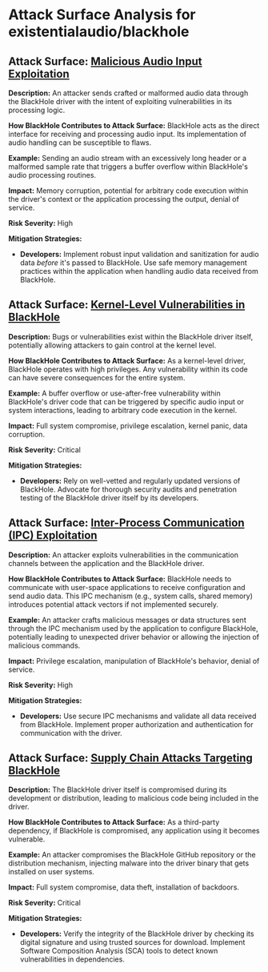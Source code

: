 # Attack Surface Analysis for existentialaudio/blackhole

## Attack Surface: [Malicious Audio Input Exploitation](./attack_surfaces/malicious_audio_input_exploitation.md)

**Description:** An attacker sends crafted or malformed audio data through the BlackHole driver with the intent of exploiting vulnerabilities in its processing logic.

**How BlackHole Contributes to Attack Surface:** BlackHole acts as the direct interface for receiving and processing audio input. Its implementation of audio handling can be susceptible to flaws.

**Example:** Sending an audio stream with an excessively long header or a malformed sample rate that triggers a buffer overflow within BlackHole's audio processing routines.

**Impact:** Memory corruption, potential for arbitrary code execution within the driver's context or the application processing the output, denial of service.

**Risk Severity:** High

**Mitigation Strategies:**
* **Developers:** Implement robust input validation and sanitization for audio data *before* it's passed to BlackHole. Use safe memory management practices within the application when handling audio data received from BlackHole.

## Attack Surface: [Kernel-Level Vulnerabilities in BlackHole](./attack_surfaces/kernel-level_vulnerabilities_in_blackhole.md)

**Description:**  Bugs or vulnerabilities exist within the BlackHole driver itself, potentially allowing attackers to gain control at the kernel level.

**How BlackHole Contributes to Attack Surface:** As a kernel-level driver, BlackHole operates with high privileges. Any vulnerability within its code can have severe consequences for the entire system.

**Example:** A buffer overflow or use-after-free vulnerability within BlackHole's driver code that can be triggered by specific audio input or system interactions, leading to arbitrary code execution in the kernel.

**Impact:** Full system compromise, privilege escalation, kernel panic, data corruption.

**Risk Severity:** Critical

**Mitigation Strategies:**
* **Developers:**  Rely on well-vetted and regularly updated versions of BlackHole. Advocate for thorough security audits and penetration testing of the BlackHole driver itself by its developers.

## Attack Surface: [Inter-Process Communication (IPC) Exploitation](./attack_surfaces/inter-process_communication_(ipc)_exploitation.md)

**Description:** An attacker exploits vulnerabilities in the communication channels between the application and the BlackHole driver.

**How BlackHole Contributes to Attack Surface:** BlackHole needs to communicate with user-space applications to receive configuration and send audio data. This IPC mechanism (e.g., system calls, shared memory) introduces potential attack vectors if not implemented securely.

**Example:** An attacker crafts malicious messages or data structures sent through the IPC mechanism used by the application to configure BlackHole, potentially leading to unexpected driver behavior or allowing the injection of malicious commands.

**Impact:**  Privilege escalation, manipulation of BlackHole's behavior, denial of service.

**Risk Severity:** High

**Mitigation Strategies:**
* **Developers:**  Use secure IPC mechanisms and validate all data received from BlackHole. Implement proper authorization and authentication for communication with the driver.

## Attack Surface: [Supply Chain Attacks Targeting BlackHole](./attack_surfaces/supply_chain_attacks_targeting_blackhole.md)

**Description:** The BlackHole driver itself is compromised during its development or distribution, leading to malicious code being included in the driver.

**How BlackHole Contributes to Attack Surface:**  As a third-party dependency, if BlackHole is compromised, any application using it becomes vulnerable.

**Example:** An attacker compromises the BlackHole GitHub repository or the distribution mechanism, injecting malware into the driver binary that gets installed on user systems.

**Impact:** Full system compromise, data theft, installation of backdoors.

**Risk Severity:** Critical

**Mitigation Strategies:**
* **Developers:**  Verify the integrity of the BlackHole driver by checking its digital signature and using trusted sources for download. Implement Software Composition Analysis (SCA) tools to detect known vulnerabilities in dependencies.


